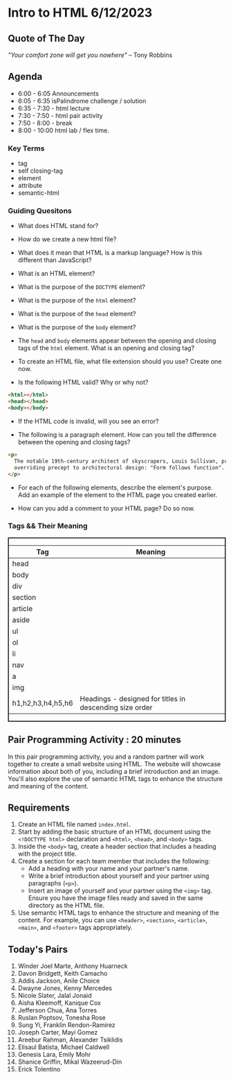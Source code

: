 #  Intro to HTML 6/12/2023

## Quote of The Day
_"Your comfort zone will get you nowhere"_
  – Tony Robbins

## Agenda
* 6:00 - 6:05 Announcements
* 6:05 - 6:35 isPalindrome challenge / solution
* 6:35 - 7:30 - html lecture
* 7:30 - 7:50 - html pair activity
* 7:50 - 8:00 - break
* 8:00 - 10:00 html lab / flex time.

### Key Terms
- tag
- self closing-tag
- element 
- attribute
- semantic-html

### Guiding Quesitons

- What does HTML stand for?
- How do we create a new html file?

- What does it mean that HTML is a markup language? How is this different than JavaScript?

- What is an HTML element?

- What is the purpose of the `DOCTYPE` element?

- What is the purpose of the `html` element?

- What is the purpose of the `head` element?

- What is the purpose of the `body` element?

- The `head` and `body` elements appear between the opening and closing tags of the `html` element. What is an opening and closing tag?

- To create an HTML file, what file extension should you use? Create one now.

- Is the following HTML valid? Why or why not?

```html
<html></html>
<head></head>
<body></body>
```

- If the HTML code is invalid, will you see an error?

- The following is a paragraph element. How can you tell the difference between the opening and closing tags?

```html
<p>
  The notable 19th-century architect of skyscrapers, Louis Sullivan, promoted an
  overriding precept to architectural design: "Form follows function".
</p>
```

- For each of the following elements, describe the element's purpose. Add an example of the element to the HTML page you created earlier.

- How can you add a comment to your HTML page? Do so now.

### Tags && Their Meaning
<div style="display: flex;  border:2px solid">
<table>
  <thead>
    <tr>
      <th>Tag</th>
      <th>Meaning</th>
    </tr>
  </thead>
  <tbody>
    <tr>
      <td>head</td>
      <td></td>
    </tr>
    <tr>
      <td>body</td>
      <td></td>
    </tr>
      <td>div</td>
      <td></td>
    <tr>
    </tr>
    <tr>
      <td>section</td>
      <td></td>
    </tr>
    <tr>
      <td>article</td>
      <td></td>
    </tr>
    <tr>
      <td>aside</td>
      <td> </td>
    </tr>
    <tr>
      <td>ul</td>
      <td> </td>
    </tr>
    <tr>
      <td>ol</td>
      <td> </td>
    </tr>
    <tr>
      <td>li</td>
      <td> </td>
    </tr>
    <tr>
      <td>nav</td>
      <td> </td>
    </tr>
    <tr>
      <td>a</td>
      <td> </td>
    </tr>
    <tr>
      <td>img</td>
      <td> </td>
    </tr>
    <tr>
      <td>h1,h2,h3,h4,h5,h6</td>
      <td> Headings - designed for titles in descending size order</td>
    </tr>

  </tbody>
</table>
</div>


## Pair Programming Activity : 20 minutes
In this pair programming activity, you and a random partner will work together to create a small website using HTML. The website will showcase information about both of you, including a brief introduction and an image. You'll also explore the use of semantic HTML tags to enhance the structure and meaning of the content.
## Requirements
1. Create an HTML file named `index.html`.
2. Start by adding the basic structure of an HTML document using the `<!DOCTYPE html>` declaration and `<html>`, `<head>`, and `<body>` tags.
3. Inside the `<body>` tag, create a header section that includes a heading with the project title.
4. Create a section for each team member that includes the following:
   - Add a heading with your name and your partner's name.
   - Write a brief introduction about yourself and your partner using paragraphs (`<p>`).
   - Insert an image of yourself and your partner using the `<img>` tag. Ensure you have the image files ready and saved in the same directory as the HTML file.
5. Use semantic HTML tags to enhance the structure and meaning of the content. For example, you can use `<header>`, `<section>`, `<article>`, `<main>`, and `<footer>` tags appropriately.


## Today's Pairs

1. Winder Joel Marte, Anthony Huarneck
2. Davon Bridgett, Keith Camacho
3. Addis Jackson, Anile Choice
4. Dwayne Jones, Kenny Mercedes
5. Nicole Slater, Jalal Jonaid
6. Aisha Kleemoff, Kanique Cox
7. Jefferson Chua, Ana Torres
8. Ruslan Poptsov, Tonesha Rose
9. Sung Yi, Franklin Rendon-Ramirez
10. Joseph Carter, Mayi Gomez
11. Areebur Rahman, Alexander Tsiklidis
12. Elisaul Batista, Michael Caldwell
13. Genesis Lara, Emily Mohr
14. Shanice Griffin, Mikal Wazeerud-Din
15. Erick Tolentino